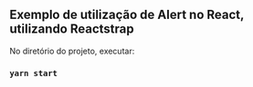 ## Exemplo de utilização de Alert no React, utilizando Reactstrap

No diretório do projeto, executar:
### `yarn start`

